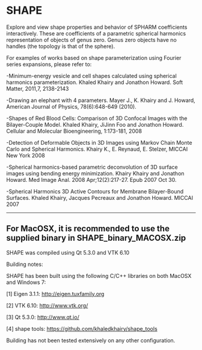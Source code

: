 # SHAPE
Explore and view shape properties and behavior of SPHARM coefficients interactively.
These are coefficients of a parametric spherical harmonics representation of objects of genus zero.
Genus zero objects have no handles (the topology is that of the sphere).

For examples of works based on shape parameterization using Fourier series expansions, please refer to:

-Minimum-energy vesicle and cell shapes calculated using spherical harmonics parameterization. 
Khaled Khairy and Jonathon Howard. Soft Matter, 2011,7, 2138-2143

-Drawing an elephant with 4 parameters. 
Mayer J., K. Khairy and J. Howard, American Journal of Physics, 78(6):648-649 (2010).

-Shapes of Red Blood Cells: Comparison of 3D Confocal Images with the Bilayer-Couple Model. 
Khaled Khairy, JiJinn Foo and Jonathon Howard. Cellular and Molecular Bioengineering, 1:173-181, 2008

-Detection of Deformable Objects in 3D Images using Markov Chain Monte Carlo and Spherical Harmonics. 
Khairy K., E. Reynaud, E. Stelzer, MICCAI New York 2008

-Spherical harmonics-based parametric deconvolution of 3D surface images using bending energy minimization. 
Khairy Khairy and Jonathon Howard. Med Image Anal. 2008 Apr;12(2):217-27. Epub 2007 Oct 30.

-Spherical Harmonics 3D Active Contours for Membrane Bilayer-Bound Surfaces. 
Khaled Khairy, Jacques Pecreaux and Jonathon Howard. MICCAI 2007

----------------------------------------------------------------------------------
For MacOSX, it is recommended to use the supplied binary in SHAPE_binary_MACOSX.zip
----------------------------------------------------------------------------------
SHAPE was compiled using Qt 5.3.0 and VTK 6.10

Building notes:

SHAPE has been built using the following C/C++ libraries on both MacOSX and Windows 7:

[1] Eigen 3.1.1: http://eigen.tuxfamily.org

[2] VTK 6.10: http://www.vtk.org/

[3] Qt 5.3.0: http://www.qt.io/

[4] shape tools: https://github.com/khaledkhairy/shape_tools

Building has not been tested extensively on any other configuration.

